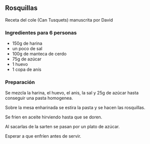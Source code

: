 ## Rosquillas

Receta del cole (Can Tusquets) manuscrita por David

### Ingredientes para 6 personas

- 150g de harina
- un poco de sal
- 100g de manteca de cerdo
- 75g de azúcar
- 1 huevo
- 1 copa de anís

### Preparación

Se mezcla la harina, el huevo, el anis, la sal y 25g de azúcar
hasta conseguir una pasta homogenea.

Sobre la mesa enharinada se estira la pasta y se hacen las rosquillas.

Se frien en aceite hirviendo hasta que se doren.

Al sacarlas de la sarten se pasan por un plato de azúcar.

Esperar a que enfríen antes de servir.




